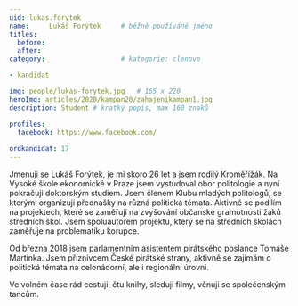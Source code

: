 ```yaml
---
uid: lukas.forytek
name:     Lukáš Forýtek 	# běžně používáné jméno
titles:
  before: 
  after: 	
category:                   # kategorie: clenove

- kandidat

img: people/lukas-forytek.jpg   # 165 x 220
heroImg: articles/2020/kampan20/zahajenikampan1.jpg
description: Student # kratký popis, max 160 znaků

profiles:
  facebook: https://www.facebook.com/
  
ordkandidat: 17
---
```


Jmenuji se Lukáš Forýtek, je mi skoro 26 let a jsem rodilý Kroměřížák. Na Vysoké škole ekonomické v Praze jsem vystudoval obor politologie a nyní pokračuji doktorským studiem.
Jsem členem Klubu mladých politologů, se kterými organizuji přednášky na různá politická témata. Aktivně se podílím na projektech, které se zaměřují na zvyšování občanské gramotnosti žáků středních škol. Jsem spoluautorem projektu, který se na středních školách zaměřuje na problematiku korupce.

Od března 2018 jsem parlamentním asistentem pirátského poslance Tomáše Martínka. Jsem příznivcem České pirátské strany, aktivně se zajímám o politická témata na celonádorní, ale i regionální úrovni.

Ve volném čase rád cestuji, čtu knihy, sleduji filmy, věnuji se společenským tancům.

